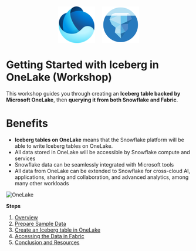 <p align="center">
  <img src="img/onelakes.png" alt="One Lake" width="100"/>
  &nbsp;&nbsp;&nbsp;
  <img src="img/ice.png" alt="Iceberg" width="100"/>
</p>


# Getting Started with Iceberg in OneLake (Workshop)

This workshop guides you through creating an **Iceberg table backed by Microsoft OneLake**, then **querying it from both Snowflake and Fabric**.

# Benefits

- **Iceberg tables on OneLake** means that the Snowflake platform will be able to write Iceberg tables on OneLake.
- All data stored in OneLake will be accessible by Snowflake compute and services
- Snowflake data can be seamlessly integrated with Microsoft tools
- All data from OneLake can be extended to Snowflake for cross-cloud AI, applications, sharing and collaboration, and advanced analytics, among many other workloads


![OneLake](img/onelakes_2.png)



**Steps**  
1. [Overview](01-overview.md)  
2. [Prepare Sample Data](02-prepare-sample-data.md)  
3. [Create an Iceberg table in OneLake](03-create-iceberg-table-in-onelake.md)  
4. [Accessing the Data in Fabric](04-accessing-the-data-in-fabric.md)  
5. [Conclusion and Resources](05-conclusion-and-resources.md)
